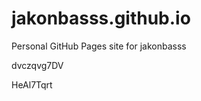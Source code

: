 # jakonbasss.github.io
Personal GitHub Pages site for jakonbasss










































dvczqvg7DV

HeAl7Tqrt
